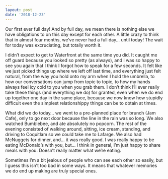 ```yaml
---
layout: post
date: '2018-12-23'
---
```


Our first ever full day! And by full day, we mean there is nothing else we have obligations to on this day except for each other. A little crazy to think that in almost four months, we’ve never had a full day… until today! The wait for today was excruciating, but totally worth it. 

I didn’t expect to get to Waterfront at the same time you did. It caught me off guard because you looked so pretty (as always), and I was so happy to see you again that I think I forgot how to speak for a few seconds. It felt like we just picked things up where we left off last time, and everything just felt natural, from the way you hold onto my arm when I hold the umbrella, to how our conversations can jump from topic to topic, to how my hands always feel icy cold to you when you grab them. I don’t think I’ll ever really take these things (and everything we do) for granted, even when we do end up together one day in the same place, because we now know how stupidly difficult even the simplest relationshippy things can be to obtain at times.

What did we do today… we went to a pre-planned place for brunch (Jam Cafe), only to go next door because the line in the rain was so long. We also watched Bumblebee, and ate absolutely no popcorn. The rest of the evening consisted of walking around, sitting, ice cream, standing, and driving to Coquitlam so we could take me to Lafarge. We also had McNuggets for dinner, and… it was really good. I was really happy to be eating McDonald’s with you, but… I think in general, I’m just happy to share meals with you. Doesn’t really matter what we’re eating. 

Sometimes I’m a bit jealous of people who can see each other so easily, but I guess this isn’t too bad in some ways. It means that whatever memories we do end up making are truly special ones.